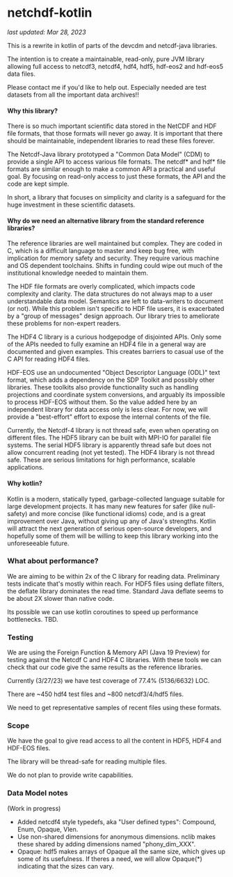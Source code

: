 # netchdf-kotlin
_last updated: Mar 28, 2023_

This is a rewrite in kotlin of parts of the devcdm and netcdf-java libraries. 

The intention is to create a maintainable, read-only, pure JVM library allowing full access to 
netcdf3, netcdf4, hdf4, hdf5, hdf-eos2 and hdf-eos5 data files. 

Please contact me if you'd like to help out. Especially needed are test datasets from all the important data archives!!

#### Why this library? 

There is so much important scientific data stored in the NetCDF and HDF file formats, that those formats will 
never go away. It is important that there should be maintainable, independent libraries to read these files forever.

The Netcdf-Java library prototyped a "Common Data Model" (CDM) to provide a single API to access various file formats. 
The netcdf* and hdf* file formats are similar enough to make a common API a practical and useful goal. 
By focusing on read-only access to just these formats, the API and the code are kept simple.

In short, a library that focuses on simplicity and clarity is a safeguard for the huge investment in these
scientific datasets.

#### Why do we need an alternative library from the standard reference libraries?

The reference libraries are well maintained but complex. They are coded in C, which is a difficult language to master
and keep bug free, with implication for memory safety and security. They require various machine and OS dependent
toolchains. Shifts in funding could wipe out much of the institutional knowledge needed to maintain them.

The HDF file formats are overly complicated, which impacts code complexity and clarity. The data structures do not
always map to a user understandable data model. Semantics are left to data-writers to document (or not). 
While this problem isn't specific to HDF file users, it is exacerbated by a "group of messages" design approach. Our 
library tries to ameliorate these problems for non-expert readers.

The HDF4 C library is a curious hodgepodge of disjointed APIs. Only some of the APIs needed to fully examine an HDF4 
file in a general way are documented and given examples. This creates barriers to casual use of the C API for reading
HDF4 files.

HDF-EOS use an undocumented "Object Descriptor Language (ODL)" text format, which adds a dependency on the SDP Toolkit 
and possibly other libraries. These toolkits also provide functionality such as handling projections and coordinate system 
conversions, and arguably its impossible to process HDF-EOS without them. So the value added here by an independent 
library for data access only is less clear. For now, we will provide a "best-effort" effort to expose the internal 
contents of the file.

Currently, the Netcdf-4 library is not thread safe, even when operating on different files.
The HDF5 library can be built with MPI-IO for parallel file systems. The serial HDF5 library is apparently thread safe 
but does not allow concurrent reading (not yet tested). The HDF4 library is not thread safe. These are serious 
limitations for high performance, scalable applications.

#### Why kotlin?

Kotlin is a modern, statically typed, garbage-collected language suitable for large development projects. 
It has many new features for safer (like null-safety) and more concise (like functional idioms) code, and is a great 
improvement over Java, without giving up any of Java's strengths. Kotlin will attract the next generation of serious 
open-source developers, and hopefully some of them will be willing to keep this library working into the unforeseeable future.

### What about performance?

We are aiming to be within 2x of the C library for reading data. Preliminary tests indicate that's mostly within reach. 
For HDF5 files using deflate filters, the deflate library dominates the read time. Standard Java deflate seems to be
about 2X slower than native code.

Its possible we can use kotlin coroutines to speed up performance bottlenecks. TBD.

### Testing

We are using the Foreign Function & Memory API (Java 19 Preview) for testing against the Netcdf C and HDF4 C libraries. 
With these tools we can check that our code give the same results as the reference libraries.

Currently (3/27/23) we have test coverage of 77.4% (5136/6632) LOC. 

There are ~450 hdf4 test files and ~800 netcdf3/4/hdf5 files. 

We need to get representative samples of recent files using these formats.

### Scope

We have the goal to give read access to all the content in HDF5, HDF4 and HDF-EOS files. 

The library will be thread-safe for reading multiple files.

We do not plan to provide write capabilities.

### Data Model notes

(Work in progress)

* Added netcdf4 style typedefs, aka "User defined types": Compound, Enum, Opaque, Vlen.
* Use non-shared dimensions for anonymous dimensions. nclib makes these shared by adding dimensions named "phony_dim_XXX".
* Opaque: hdf5 makes arrays of Opaque all the same size, which gives up some of its usefulness. If theres a need,
  we will allow Opaque(*) indicating that the sizes can vary.
